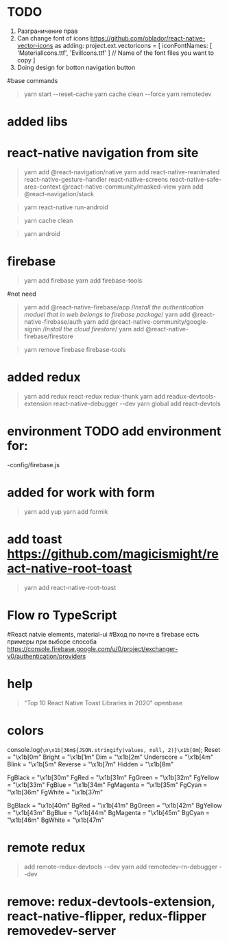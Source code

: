 # TODO
1. Разграничение прав
2. Can change font of icons https://github.com/oblador/react-native-vector-icons as adding:
project.ext.vectoricons = [
    iconFontNames: [ 'MaterialIcons.ttf', 'EvilIcons.ttf' ] // Name of the font files you want to copy
]
3. Doing design for botton navigation button 

#base commands
>yarn start --reset-cache
>yarn cache clean --force
>yarn remotedev


# added libs

# react-native navigation from site
>yarn add @react-navigation/native
>yarn add react-native-reanimated react-native-gesture-handler react-native-screens react-native-safe-area-context @react-native-community/masked-view
>yarn add @react-navigation/stack

>yarn react-native run-android

>yarn cache clean

>yarn android

# firebase
>yarn add firebase
>yarn add firebase-tools

#not need
>yarn add @react-native-firebase/app
/*Install the authentication moduel that in web belongs to firebase package*/
>yarn add @react-native-firebase/auth
>yarn add @react-native-community/google-signin
/*Install the cloud firestore*/
>yarn add @react-native-firebase/firestore

>yarn remove firebase firebase-tools


# added redux
>yarn add redux react-redux redux-thunk 
>yarn add readux-devtools-extension react-native-debugger --dev
>yarn global add react-devtols


# environment TODO add environment for:
-config/firebase.js

# added for work with form
>yarn add yup
>yarn add formik

# add toast https://github.com/magicismight/react-native-root-toast
>yarn add react-native-root-toast

# Flow ro TypeScript
#React natvie elements, material-ui
#Вход по почте в firebase есть примеры при выборе способа https://console.firebase.google.com/u/0/project/exchanger-v0/authentication/providers

# help
>"Top 10 React Native Toast Libraries in 2020" openbase

# colors
console.log(`\n\x1b[36m${JSON.stringify(values, null, 2)}\x1b[0m`);
Reset = "\x1b[0m"
Bright = "\x1b[1m"
Dim = "\x1b[2m"
Underscore = "\x1b[4m"
Blink = "\x1b[5m"
Reverse = "\x1b[7m"
Hidden = "\x1b[8m"

FgBlack = "\x1b[30m"
FgRed = "\x1b[31m"
FgGreen = "\x1b[32m"
FgYellow = "\x1b[33m"
FgBlue = "\x1b[34m"
FgMagenta = "\x1b[35m"
FgCyan = "\x1b[36m"
FgWhite = "\x1b[37m"

BgBlack = "\x1b[40m"
BgRed = "\x1b[41m"
BgGreen = "\x1b[42m"
BgYellow = "\x1b[43m"
BgBlue = "\x1b[44m"
BgMagenta = "\x1b[45m"
BgCyan = "\x1b[46m"
BgWhite = "\x1b[47m"

# remote redux
>add remote-redux-devtools --dev
>yarn add remotedev-rn-debugger --dev

# remove: redux-devtools-extension, react-native-flipper, redux-flipper removedev-server